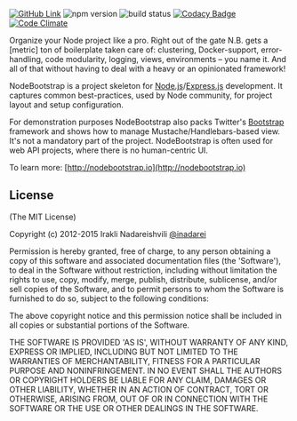 [![GitHub Link](https://img.shields.io/github/stars/inadarei/nodebootstrap.svg?style=flat)](https://github.com/inadarei/nodebootstrap)
![npm version](https://img.shields.io/npm/v/nodebootstrap.svg?style=flat)
![build status](https://travis-ci.org/inadarei/nodebootstrap.svg?branch=master)
[![Codacy Badge](https://www.codacy.com/project/badge/41c49bb9c9384b7e8042f1e6c9645431)](https://www.codacy.com/public/irakli/nodebootstrap_2)
[![Code Climate](https://codeclimate.com/github/inadarei/nodebootstrap/badges/gpa.svg)](https://codeclimate.com/github/inadarei/nodebootstrap)

Organize your Node project like a pro. Right out of the gate N.B. gets a [metric] ton of boilerplate taken care of: clustering, Docker-support, error-handling, code modularity, logging, views, environments – you name it. And all of that without having to deal with a heavy or an opinionated framework!

NodeBootstrap is a project skeleton for [Node.js](http://nodejs.org/)/[Express.js](http://expressjs.com)
development. It captures common best-practices, used by Node community, for project layout and setup configuration.

For demonstration purposes NodeBootstrap also packs Twitter's [Bootstrap](http://twitter.github.com/bootstrap/)
framework and shows how to manage Mustache/Handlebars-based view. It's not a mandatory part of the project.
NodeBootstrap is often used for web API projects, where there is no human-centric UI.

To learn more: [http://nodebootstrap.io](http://nodebootstrap.io)

## License

(The MIT License)

Copyright (c) 2012-2015 Irakli Nadareishvili [@inadarei](http://twitter.com/inadarei)

Permission is hereby granted, free of charge, to any person obtaining
a copy of this software and associated documentation files (the
'Software'), to deal in the Software without restriction, including
without limitation the rights to use, copy, modify, merge, publish,
distribute, sublicense, and/or sell copies of the Software, and to
permit persons to whom the Software is furnished to do so, subject to
the following conditions:

The above copyright notice and this permission notice shall be
included in all copies or substantial portions of the Software.

THE SOFTWARE IS PROVIDED 'AS IS', WITHOUT WARRANTY OF ANY KIND,
EXPRESS OR IMPLIED, INCLUDING BUT NOT LIMITED TO THE WARRANTIES OF
MERCHANTABILITY, FITNESS FOR A PARTICULAR PURPOSE AND NONINFRINGEMENT.
IN NO EVENT SHALL THE AUTHORS OR COPYRIGHT HOLDERS BE LIABLE FOR ANY
CLAIM, DAMAGES OR OTHER LIABILITY, WHETHER IN AN ACTION OF CONTRACT,
TORT OR OTHERWISE, ARISING FROM, OUT OF OR IN CONNECTION WITH THE
SOFTWARE OR THE USE OR OTHER DEALINGS IN THE SOFTWARE.
